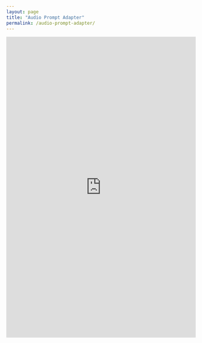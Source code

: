 ```yaml
---
layout: page
title: "Audio Prompt Adapter"
permalink: /audio-prompt-adapter/
---
```

<iframe src="https://www.notion.so/Audio-Prompt-Adapter-fbbfeb0608664f61a6bf894d56e85820" width="100%" height="800px" style="border:none;"></iframe>
